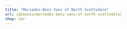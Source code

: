 ```yaml
---
title: "Mercedes-Benz Vans of North Scottsdale"
url: /phoenix/mercedes-benz-vans-of-north-scottsdale/
shop: car
---
```

